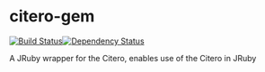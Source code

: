 citero-gem
======================
[![Build Status](https://secure.travis-ci.org/NYULibraries/citero-gem.png?branch=devel)](http://travis-ci.org/NYULibraries/citero-gem)[![Dependency Status](https://gemnasium.com/NYULibraries/citero-gem.png)](https://gemnasium.com/NYULibraries/citero-gem)


A JRuby wrapper for the Citero, enables use of the Citero in JRuby